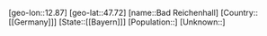 ﻿---
location: [47.72,12.87]
type: City
tags:
- geo/City


SpocWebEntityId: 28970
isDeleted: false
confidential: public

---
[geo-lon::12.87]
[geo-lat::47.72]
[name::Bad Reichenhall]
[Country::[[Germany]]]
[State::[[Bayern]]]
[Population::]
[Unknown::]

